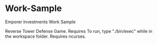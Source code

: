 # Work-Sample

Emporer Investments Work Sample

Reverse Tower Defense Game. Requires 
To run, type "./bin/exec" while in the workspace folder. Requires ncurses.
